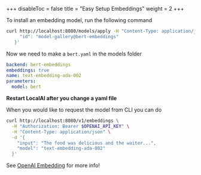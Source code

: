 +++
disableToc = false
title = "Easy Setup Embeddings"
weight = 2
+++

To install an embedding model, run the following command

```bash
curl http://localhost:8080/models/apply -H "Content-Type: application/json" -d '{
     "id": "model-gallery@bert-embeddings"
   }'  
```

Now we need to make a ``bert.yaml`` in the models folder
```yaml
backend: bert-embeddings
embeddings: true
name: text-embedding-ada-002
parameters:
  model: bert
```

**Restart LocalAI after you change a yaml file**

When you would like to request the model from CLI you can do 

```bash
curl http://localhost:8080/v1/embeddings \
  -H "Authorization: Bearer $OPENAI_API_KEY" \
  -H "Content-Type: application/json" \
  -d '{
    "input": "The food was delicious and the waiter...",
    "model": "text-embedding-ada-002"
  }'
```

See [OpenAI Embedding](https://platform.openai.com/docs/api-reference/embeddings/object) for more info!
